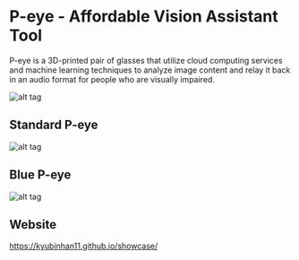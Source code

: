 # P-eye - Affordable Vision Assistant Tool

P-eye is a 3D-printed pair of glasses that utilize cloud computing services and machine learning techniques to analyze image content and relay it back in an audio format for people who are visually impaired.

![alt tag](https://github.com/kyubinhan11/p-eye/blob/master/pictures/showcase.jpg)

## Standard P-eye
![alt tag](https://github.com/kyubinhan11/p-eye/blob/master/pictures/redpeye.png)


## Blue P-eye
![alt tag](https://github.com/kyubinhan11/p-eye/blob/master/pictures/bluepeye.png)


## Website
https://kyubinhan11.github.io/showcase/
